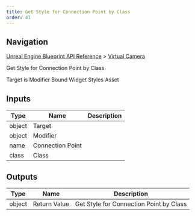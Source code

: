 ```yaml
---
title: Get Style for Connection Point by Class
order: 41
---
```

## Navigation

[Unreal Engine Blueprint API Reference](https://dev.epicgames.com/documentation/en-us/unreal-engine/BlueprintAPI) > [Virtual Camera](https://dev.epicgames.com/documentation/en-us/unreal-engine/BlueprintAPI/VirtualCamera_1)

Get Style for Connection Point by Class

Target is Modifier Bound Widget Styles Asset

## Inputs

| Type | Name | Description |
| --- | --- | --- |
| object | Target |  |
| object | Modifier |  |
| name | Connection Point |  |
| class | Class |  |

## Outputs

| Type | Name | Description |
| --- | --- | --- |
| object | Return Value | Get Style for Connection Point by Class |
